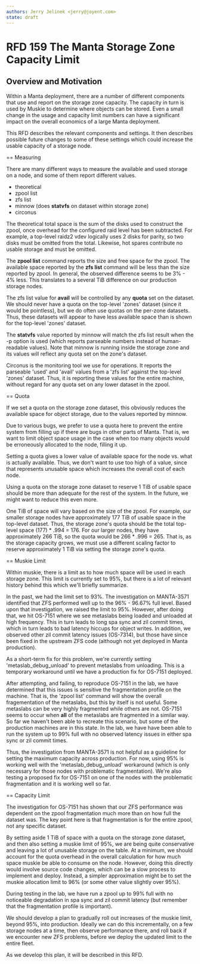 ```yaml
---
authors: Jerry Jelinek <jerry@joyent.com>
state: draft
---
```


# RFD 159 The Manta Storage Zone Capacity Limit

## Overview and Motivation

Within a Manta deployment, there are a number of different components that
use and report on the storage zone capacity. The capacity in turn is used
by Muskie to determine where objects can be stored. Even a small change in
the usage and capacity limit numbers can have a significant impact on the
overall economics of a large Manta deployment.

This RFD describes the relevant components and settings. It then describes
possible future changes to some of these settings which could increase the
usable capacity of a storage node.

== Measuring

There are many different ways to measure the available and used storage on a
node, and some of them report different values.

- theoretical
- zpool list
- zfs list
- minnow (does **statvfs** on dataset within storage zone)
- circonus

The theoretical total space is the sum of the disks used to construct the
zpool, once overhead for the configured raid level has been subtracted.
For example, a top-level raidz2 vdev logically uses 2 disks for parity, so
two disks must be omitted from the total. Likewise, hot spares contribute
no usable storage and must be omitted.

The **zpool list** command reports the size and free space for the zpool. The
available space reported by the **zfs list** command will be less than the
size reported by zpool. In general, the observed difference seems to
be 3% - 4% less. This translates to a several TiB difference on our
production storage nodes.

The zfs list value for **avail** will be controlled by any **quota** set on
the dataset. We should never have a quota on the top-level 'zones' dataset
(since it would be pointless), but we do often use quotas on the per-zone
datasets. Thus, these datasets will appear to have less available space than
is shown for the top-level 'zones' dataset.

The **statvfs** value reported by minnow will match the zfs list result when
the -p option is used (which reports parseable numbers instead of human-readable
values). Note that minnow is running inside the storage zone and its values
will reflect any quota set on the zone's dataset.

Circonus is the monitoring tool we use for operations. It reports the parseable
'used' and 'avail' values from a 'zfs list' against the top-level 'zones'
dataset. Thus, it is reporting these values for the entire machine, without
regard for any quota set on any lower dataset in the zpool.

== Quota

If we set a quota on the storage zone dataset, this obviously reduces the
available space for object storage, due to the values reported by minnow.

Due to various bugs, we prefer to use a quota here to prevent the entire
system from filling up if there are bugs in other parts of Manta. That is,
we want to limit object space usage in the case when too many objects would be
erroneously allocated to the node, filling it up.

Setting a quota gives a lower value of available space for the node vs. what
is actually available. Thus, we don't want to use too high of a value, since
that represents unusable space which increases the overall cost of each node.

Using a quota on the storage zone dataset to reserve 1 TiB of usable space
should be more than adequate for the rest of the system. In the future, we
might want to reduce this even more.

One TiB of space will vary based on the size of the zpool. For example, our
smaller storage nodes have approximately 177 TiB of usable space in the
top-level dataset. Thus, the storage zone's quota should be the total top-level
space (177) * .994 = 176. For our larger nodes, they have approximately 266 TiB,
so the quota would be 266 * .996 = 265. That is, as the storage capacity
grows, we must use a different scaling factor to reserve approximately 1 TiB via
setting the storage zone's quota.

== Muskie Limit

Within muskie, there is a limit as to how much space will be used in each
storage zone. This limit is currently set to 95%, but there is a lot of
relevant history behind this which we'll briefly summarize.

In the past, we had the limit set to 93%. The investigation on MANTA-3571
identified that ZFS performed well up to the 96% - 96.67% full level. Based
upon that investigation, we raised the limit to 95%. However, after doing
that, we hit OS-7151 where we see metaslabs being loaded and unloaded at
high frequency. This in turn leads to long spa sync and zil commit times,
which in turn leads to bad latency hiccups for object writes. In addition,
we observed other zil commit latency issues (OS-7314), but those have since
been fixed in the upstream ZFS code (although not yet deployed in Manta
production).

As a short-term fix for this problem, we're currently setting
'metaslab_debug_unload' to prevent metaslabs from unloading. This is a
temporary workaround until we have a production fix for OS-7151 deployed.

After attempting, and failing, to reproduce OS-7151 in the lab, we have
determined that this issues is sensitive the fragmentation profile on the
machine. That is, the 'zpool list' command will show the overall fragementation
of the metaslabs, but this by itself is not useful. Some metaslabs can be
very highly fragmented while others are not. OS-7151 seems to occur when
**all** of the metaslabs are fragmented in a similar way. So far we haven't been
able to recreate this scenario, but some of the production machines are in
this state. In the lab, we have have been able to run the system up to 99%
full with no observed latency issues in either spa sync or zil commit times.

Thus, the investigation from MANTA-3571 is not helpful as a guideline for
setting the maximum capacity across production. For now, using 95% is working
well with the 'metaslab_debug_unload' workaround (which is only necessary
for those nodes with problematic fragmentation). We're also testing a
proposed fix for OS-7151 on one of the nodes with the problematic fragmentation
and it is working well so far.

== Capacity Limit

The investigation for OS-7151 has shown that our ZFS performance was dependent
on the zpool fragmentation much more than on how full the dataset was. The
key point here is that fragmentation is for the entire zpool, not any specific
dataset.

By setting aside 1 TiB of space with a quota on the storage zone dataset, and
then also setting a muskie limit of 95%, we are being quite conservative and
leaving a lot of unusable storage on the table. At a minimum, we should account
for the quota overhead in the overall calculation for how much space muskie
be able to consume on the node. However, doing this directly would involve
source code changes, which can be a slow process to implement and deploy.
Instead, a simpler approximation might be to set the muskie allocation limit
to 96% (or some other value slightly over 95%).

During testing in the lab, we have run a zpool up to 99% full with no
noticeable degradation in spa sync and zil commit latency (but remember that
the fragmentation profile is important).

We should develop a plan to gradually roll out increases of the muskie limit,
beyond 95%, into production. Ideally we can do this incrementally, on a few
storage nodes at a time, then observe performance there, and roll back if
we encounter new ZFS problems, before we deploy the updated limit to the entire
fleet.

As we develop this plan, it will be described in this RFD.
